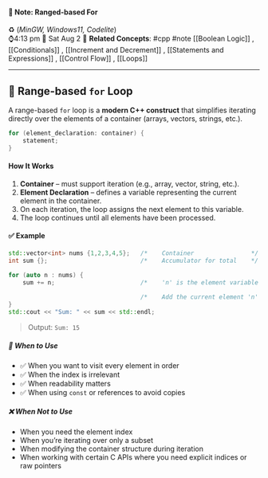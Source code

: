 #### 📝 Note: Ranged-based For 
 ♻️ (*MinGW, Windows11, Codelite*)   
 ⌚4:13 pm  📆 Sat Aug 2
 🔗 **Related Concepts**: #cpp #note [[Boolean Logic]] , [[Conditionals]] , [[Increment and Decrement]] , [[Statements and Expressions]] , [[Control Flow]] , [[Loops]]
___
## 🔹 **Range-based `for` Loop**
A range-based `for` loop is a **modern C++ construct** that simplifies iterating directly over the elements of a container (arrays, vectors, strings, etc.).

```cpp
for (element_declaration: container) {
	statement;
}
```
#### **How It Works**
1. **Container** – must support iteration (e.g., array, vector, string, etc.).
2. **Element Declaration** – defines a variable representing the current element in the container.
3. On each iteration, the loop assigns the next element to this variable.
4. The loop continues until all elements have been processed.


#### ✅ **Example**

```cpp
std::vector<int> nums {1,2,3,4,5};   /*    Container                */
int sum {};                          /*    Accumulator for total    */

for (auto n : nums) {                
	sum += n;                        /*    'n' is the element variable                                              representing each value in 'nums'  */
	                                 
	                                 /*    Add the current element 'n' to the                                         running total 'sum'              */
}
std::cout << "Sum: " << sum << std::endl;
```
>Output: `Sum: 15`

##### 📝 **When to Use**
- ✅ When you want to visit every element in order  
- ✅ When the index is irrelevant  
- ✅ When readability matters  
- ✅ When using `const` or references to avoid copies  

##### ❌ **When Not to Use**
- When you need the element index  
- When you’re iterating over only a subset  
- When modifying the container structure during iteration  
- When working with certain C APIs where you need explicit indices or raw pointers